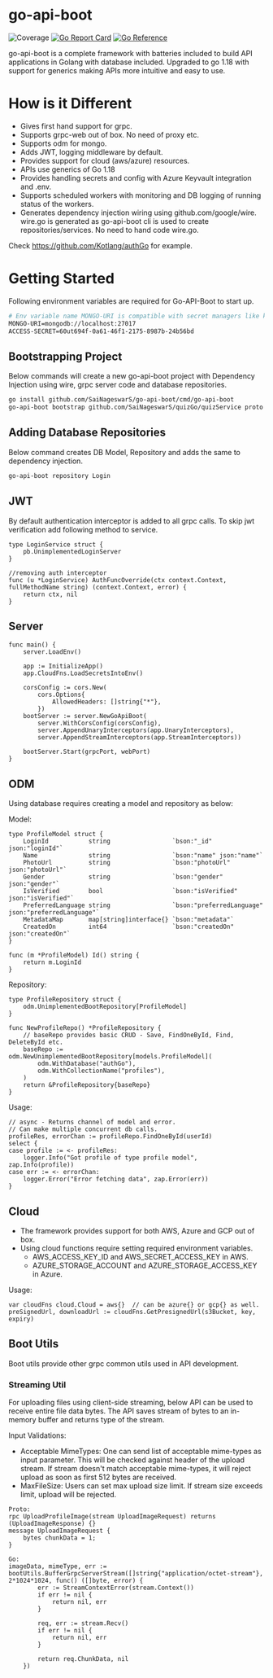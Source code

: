 # go-api-boot
![Coverage](https://img.shields.io/badge/Coverage-26.3%25-red)
[![Go Report Card](https://goreportcard.com/badge/github.com/SaiNageswarS/go-api-boot)](https://goreportcard.com/report/github.com/SaiNageswarS/go-api-boot) [![Go Reference](https://pkg.go.dev/badge/github.com/SaiNageswarS/go-api-boot.svg)](https://pkg.go.dev/github.com/SaiNageswarS/go-api-boot)

go-api-boot is a complete framework with batteries included to build API applications in Golang with database included. Upgraded to go 1.18 with support for generics making APIs more intuitive and easy to use.

# How is it Different

- Gives first hand support for grpc.
- Supports grpc-web out of box. No need of proxy etc.
- Supports odm for mongo.
- Adds JWT, logging middleware by default.
- Provides support for cloud (aws/azure) resources.
- APIs use generics of Go 1.18
- Provides handling secrets and config with Azure Keyvault integration and .env.
- Supports scheduled workers with monitoring and DB logging of running status of the workers.
- Generates dependency injection wiring using github.com/google/wire. wire.go is generated as go-api-boot cli is used to create repositories/services. No need to hand code wire.go.

Check https://github.com/Kotlang/authGo for example.

# Getting Started

Following environment variables are required for Go-API-Boot to start up.

```sh
# Env variable name MONGO-URI is compatible with secret managers like keyvault.
MONGO-URI=mongodb://localhost:27017 
ACCESS-SECRET=60ut694f-0a61-46f1-2175-8987b-24b56bd
```

## Bootstrapping Project
Below commands will create a new go-api-boot project with Dependency Injection using wire, grpc server code and database repositories.

```sh
go install github.com/SaiNageswarS/go-api-boot/cmd/go-api-boot
go-api-boot bootstrap github.com/SaiNageswarS/quizGo/quizService proto
```

## Adding Database Repositories
Below command creates DB Model, Repository and adds the same to dependency injection.

```sh
go-api-boot repository Login
```

## JWT

By default authentication interceptor is added to all grpc calls. To skip jwt verification
add following method to service.

```
type LoginService struct {
	pb.UnimplementedLoginServer
}

//removing auth interceptor
func (u *LoginService) AuthFuncOverride(ctx context.Context, fullMethodName string) (context.Context, error) {
	return ctx, nil
}
```

## Server

```
func main() {
	server.LoadEnv()

	app := InitializeApp()
	app.CloudFns.LoadSecretsIntoEnv()

	corsConfig := cors.New(
		cors.Options{
			AllowedHeaders: []string{"*"},
		})
	bootServer := server.NewGoApiBoot(
		server.WithCorsConfig(corsConfig),
		server.AppendUnaryInterceptors(app.UnaryInterceptors),
		server.AppendStreamInterceptors(app.StreamInterceptors))

	bootServer.Start(grpcPort, webPort)
}
```

## ODM

Using database requires creating a model and repository as below:

Model:

```
type ProfileModel struct {
	LoginId           string                 `bson:"_id" json:"loginId"`
	Name              string                 `bson:"name" json:"name"`
	PhotoUrl          string                 `bson:"photoUrl" json:"photoUrl"`
	Gender            string                 `bson:"gender" json:"gender"`
	IsVerified        bool                   `bson:"isVerified" json:"isVerified"`
	PreferredLanguage string                 `bson:"preferredLanguage" json:"preferredLanguage"`
	MetadataMap       map[string]interface{} `bson:"metadata"`
	CreatedOn         int64                  `bson:"createdOn" json:"createdOn"`
}

func (m *ProfileModel) Id() string {
	return m.LoginId
}
```

Repository:

```
type ProfileRepository struct {
	odm.UnimplementedBootRepository[ProfileModel]
}

func NewProfileRepo() *ProfileRepository {
	// baseRepo provides basic CRUD - Save, FindOneById, Find, DeleteById etc.
	baseRepo := odm.NewUnimplementedBootRepository[models.ProfileModel](
		odm.WithDatabase("authGo"),
		odm.WithCollectionName("profiles"),
	)
	return &ProfileRepository{baseRepo}
}
```

Usage:

```
// async - Returns channel of model and error.
// Can make multiple concurrent db calls.
profileRes, errorChan := profileRepo.FindOneById(userId)
select {
case profile := <- profileRes:
	logger.Info("Got profile of type profile model", zap.Info(profile))
case err := <- errorChan:
	logger.Error("Error fetching data", zap.Error(err))
}
```

## Cloud

* The framework provides support for both AWS, Azure and GCP out of box.
* Using cloud functions require setting required environment variables.
	* AWS_ACCESS_KEY_ID and AWS_SECRET_ACCESS_KEY in AWS.
	* AZURE_STORAGE_ACCOUNT and AZURE_STORAGE_ACCESS_KEY in Azure.

Usage:
```
var cloudFns cloud.Cloud = aws{}  // can be azure{} or gcp{} as well.
preSignedUrl, downloadUrl := cloudFns.GetPresignedUrl(s3Bucket, key, expiry)
```

## Boot Utils
Boot utils provide other grpc common utils used in API development.

### Streaming Util
For uploading files using client-side streaming, below API can be used to receive entire file data bytes. The API saves stream of bytes to an in-memory buffer and returns type of the stream.

Input Validations: 
- Acceptable MimeTypes: One can send list of acceptable mime-types as input parameter. This will be checked against header of the upload stream. If stream doesn't match acceptable mime-types, it will reject upload as soon as first 512 bytes are received. 
- MaxFileSize: Users can set max upload size limit. If stream size exceeds limit, upload will be rejected.

```
Proto:
rpc UploadProfileImage(stream UploadImageRequest) returns (UploadImageResponse) {}
message UploadImageRequest {
    bytes chunkData = 1;
}

Go:
imageData, mimeType, err := bootUtils.BufferGrpcServerStream([]string{"application/octet-stream"}, 2*1024*1024, func() ([]byte, error) {
		err := StreamContextError(stream.Context())
		if err != nil {
			return nil, err
		}

		req, err := stream.Recv()
		if err != nil {
			return nil, err
		}

		return req.ChunkData, nil
	})
```
